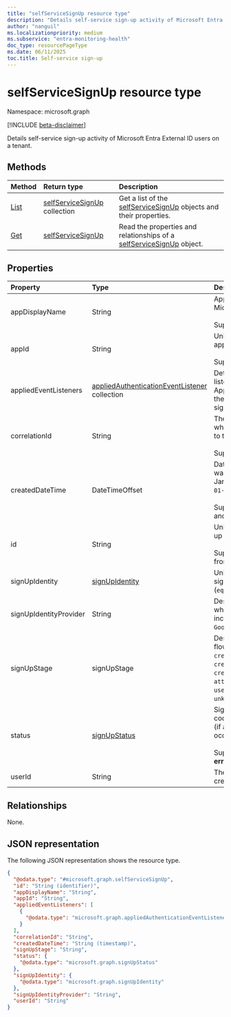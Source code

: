 ```yaml
---
title: "selfServiceSignUp resource type"
description: "Details self-service sign-up activity of Microsoft Entra External ID users on a tenant."
author: "nanguil"
ms.localizationpriority: medium
ms.subservice: "entra-monitoring-health"
doc_type: resourcePageType
ms.date: 06/11/2025
toc.title: Self-service sign-up
---
```


# selfServiceSignUp resource type

Namespace: microsoft.graph

[!INCLUDE [beta-disclaimer](../../includes/beta-disclaimer.md)]

Details self-service sign-up activity of Microsoft Entra External ID users on a tenant.


## Methods
|Method|Return type|Description|
|:---|:---|:---|
|[List](../api/auditlogroot-list-signups.md)|[selfServiceSignUp](../resources/selfservicesignup.md) collection|Get a list of the [selfServiceSignUp](../resources/selfservicesignup.md) objects and their properties.|
|[Get](../api/selfservicesignup-get.md)|[selfServiceSignUp](../resources/selfservicesignup.md)|Read the properties and relationships of a [selfServiceSignUp](../resources/selfservicesignup.md) object.|

## Properties
|Property|Type|Description|
|:---|:---|:---|
|appDisplayName|String|App name displayed in the Microsoft Entra admin center. <br/><br/> Supports `$filter` (`eq`, `startsWith`).|
|appId|String|Unique GUID that represents the app ID in the Microsoft Entra ID. <br/><br/> Supports `$filter` (`eq`).|
|appliedEventListeners|[appliedAuthenticationEventListener](../resources/appliedauthenticationeventlistener.md) collection|Detailed information about the listeners, such as Azure Logic Apps and Azure Functions, which the corresponding events in the sign-up event triggered.|
|correlationId|String|The request ID sent from the client when the sign-up is initiated. Used to troubleshoot sign-up activity. <br/><br/> Supports `$filter` (`eq`).|
|createdDateTime|DateTimeOffset|Date and time (UTC) the sign-up was initiated. Example: midnight on Jan 1, 2014 is reported as `2014-01-01T00:00:00Z`. <br/><br/> Supports `$orderby`, `$filter` (`eq`, `le`, and `ge`).|
|id|String|Unique ID representing the sign-up activity. <br/><br/> Supports `$filter` (`eq`). Inherited from [entity](../resources/entity.md).|
|signUpIdentity|[signUpIdentity](../resources/signupidentity.md)|Unique identifier for self-service sign-up user. Supports `$filter` (`eq`) on the **signUpIdentifierType**.|
|signUpIdentityProvider|String|Describes the type of account for which the user registered. Values include `Email OTP`, `Email Password`, `Google`.|
|signUpStage|signUpStage|Describes the step in the sign-up flow. The possible values are: `credentialCollection`, `credentialValidation`, `credentialFederation`, `consent`, `attributeCollectionAndValidation`, `userCreation`, `tenantConsent`, `unknownFutureValue`.|
|status|[signUpStatus](../resources/signupstatus.md)|Sign-up status. Includes the error code and description of the error (if a sign-up failure or interrupt occurs). <br/><br/> Supports `$filter` (`eq`) on **errorCode** property.|
|userId|String|The identifier of the [user](../resources/user.md) object created during the sign-up.|

## Relationships
None.

## JSON representation
The following JSON representation shows the resource type.
<!-- {
  "blockType": "resource",
  "keyProperty": "id",
  "@odata.type": "microsoft.graph.selfServiceSignUp",
  "baseType": "microsoft.graph.entity",
  "openType": false
}
-->
``` json
{
  "@odata.type": "#microsoft.graph.selfServiceSignUp",
  "id": "String (identifier)",
  "appDisplayName": "String",
  "appId": "String",
  "appliedEventListeners": [
    {
      "@odata.type": "microsoft.graph.appliedAuthenticationEventListener"
    }
  ],
  "correlationId": "String",
  "createdDateTime": "String (timestamp)",
  "signUpStage": "String",
  "status": {
    "@odata.type": "microsoft.graph.signUpStatus"
  },
  "signUpIdentity": {
    "@odata.type": "microsoft.graph.signUpIdentity"
  },
  "signUpIdentityProvider": "String",
  "userId": "String"
}
```

